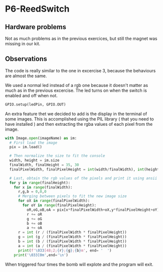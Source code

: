 # P6-ReedSwitch
## Hardware problems
Not as much problems as in the previous exercices, but still the magnet was missing in our kit.

## Observations
The code is really similar to the one in excercise 3, because the behaviours are almost the same.

We used a normal led instead of a rgb one because it doesn't matter as much as in the previous excercise.
The led turns on when the switch is enabled and off when not.
```python
GPIO.setup(ledPin, GPIO.OUT)
```

An extra feature thet we decided to add is the display in the terminal of some images. This is accomplished using the PIL library ( that you need to have installed ) and then extracting the rgba values of each pixel from the image.
```python
with Image.open(imageName) as im:
  # First load the image
  pix = im.load()

  # Then normalize the size to fit the console
  width, height = im.size
  finalWidth, finalHeight = 35, 30
  finalPixelWidth, finalPixelHeight = int(width/finalWidth), int(height/finalHeight)

  # Last, obtain the rgb values of the pixels and print it using ansii escape codes
  for y in range(finalHeight):
    for x in range(finalWidth):
      r,g,b = 0,0,0
      # Merging between pixels to fit the new image size
      for oX in range(finalPixelWidth):
        for oY in range(finalPixelHeight):
          oR,oG,oB,oA = pix[x*finalPixelWidth+oX,y*finalPixelHeight+oY]
          r += oR
          g += oG
          b += oB
          a += oA
      r = int (r / (finalPixelWidth * finalPixelHeight))
      g = int (g / (finalPixelWidth * finalPixelHeight))
      b = int (b / (finalPixelWidth * finalPixelHeight))
      a = int (a / (finalPixelWidth * finalPixelHeight))
      print(f'\033[48;2;{r};{g};{b}m', end= '  ')
    print('\033[0m',end='\n')
```

When triggered four times the bomb will explote and the program will exit.